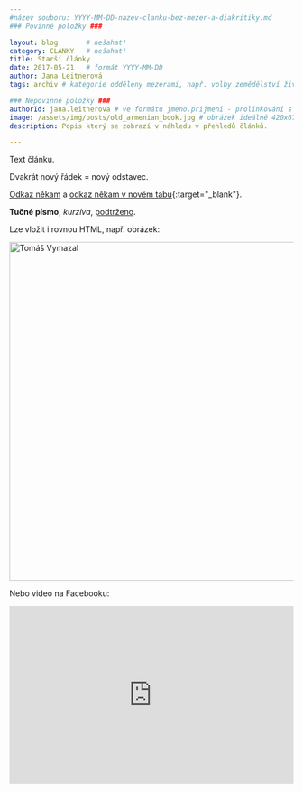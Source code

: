 ```yaml
---
#název souboru: YYYY-MM-DD-nazev-clanku-bez-mezer-a-diakritiky.md
### Povinné položky ###

layout: blog       # nešahat!
category: CLANKY   # nešahat!
title: Starší články
date: 2017-05-21   # formát YYYY-MM-DD
author: Jana Leitnerová
tags: archiv # kategorie odděleny mezerami, např. volby zemědělství životní-prostředí piráti (viz https://jihomoravsky.pirati.cz/tags/)

### Nepovinné položky ###
authorId: jana.leitnerova # ve formátu jmeno.prijmeni - prolinkování s profilem přes uid
image: /assets/img/posts/old_armenian_book.jpg # obrázek ideálně 420x677px minifikovaný přes https://tinypng.com/
description: Popis který se zobrazí v náhledu v přehledů článků.

---
```


Text článku.

Dvakrát nový řádek = nový odstavec.

[Odkaz někam](http://www.google.com) a [odkaz někam v novém tabu](http://www.google.com){:target="_blank"}.

**Tučné písmo**, *kurzíva*, <ins>podtrženo</ins>.


Lze vložit i rovnou HTML, např. obrázek:

<img class="hlavni" src="https://www.piratskelisty.cz/upload/thumbs/w600/2285.jpg" alt="Tomáš Vymazal" title="Tomáš Vymazal" width="600">

Nebo video na Facebooku:

<iframe src="https://www.facebook.com/plugins/video.php?href=https%3A%2F%2Fwww.facebook.com%2Fceska.piratska.strana%2Fvideos%2F10155685675539039%2F&show_text=0&width=560" width="560" height="315" style="border:none;overflow:hidden;max-width: 100%;" scrolling="no" frameborder="0" allowTransparency="true" allowFullScreen="true"></iframe>
